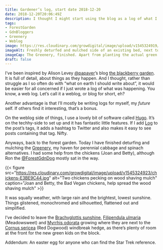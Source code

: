 ```yaml
---
title: Gardener’s log, start date 2018-12-20
date: 2018-12-20T20:06:49Z
description: I thought I might start using the blog as a log of what I do in the garden, a diary of ramshackle thoughts, minor ramblings and garden ambles.
tags: 
- ForestGarden
- GdnBloggers
- Greenery
- Weblog
image: https://res.cloudinary.com/growdigital/image/upload/v1545324919/greenery-FD64065C.jpg
imageAlt: Freshly deturfed and mulched side of an existing bed, next to raised beds
imageCap: The Greenery, finished. Apart from planting the actual green stuff.
draft: false
---
```


I’ve been inspired by Alison Levey [@papaver](https://twitter.com/papaver)’s blog [the blackberry garden](http://www.blackberrygarden.co.uk). It is full of detail, about things as they happen. And I thought, rather than struggle as I so often do with “what on earth I should write about”, it would be easier for all concerned if I just wrote a log of what was happening. You know, a web log. Let’s call it a weblog, or blog for short, eh?

Another advantage is that I’ll mostly be writing logs for myself, my _future_ self. If others find it interesting, that’s a bonus.

On the weblog side of things, I use a lovely bit of software called [Hugo](https://gohugo.io). It’s on the techhy-side to set up and it has fantastic little features. If I add [Log](https://www.forestgarden.wales/tags/log/) to the post’s tags, it adds a hashtag to Twitter and also makes it easy to see posts containing that tag. Nifty.

Anyways, back to the forest garden. Today I have finished deturfing and mulching the [Greenery](https://www.forestgarden.wales/blog/eat-your-greens-forest-garden-greenery/), my haven for perennial cabbage and spinach alternatives. I had some help from the chickens (Joan and Betty), although Ron the [@ForestGdnDog](https://twitter.com/forestgdndog) mostly sat in the way. 

{{< figure src="https://res.cloudinary.com/growdigital/image/upload/v1545324923/chickens-E3BE9C44.jpg" alt="Two chickens pecking on wood shaving mulch" caption="Joan and Betty, the Bad Vegan chickens, help spread the wood shaving mulch" >}}

It was squally weather, with large rain and the brightest, lowest sunshine. Things glistened, monochromed and silhouetted, flattened out and simplified.

I’ve decided to leave the [Brachyglottis sunshine](https://www.rhs.org.uk/Plants/86133/Brachyglottis-(Dunedin-Group)-Sunshine/Details), [Filipendula ulmaria](https://pfaf.org/user/Plant.aspx?LatinName=Filipendula+ulmaria) (Meadowsweet) and [Myrrhis odorata](https://pfaf.org/user/plant.aspx?latinname=Myrrhis+odorata) growing where they are next to the [Cornus sericea](https://pfaf.org/user/Plant.aspx?LatinName=Cornus+sericea) (Red Dogwood) windbreak hedge, as there’s plenty of room at the front for the new green kids on the block.

Addendum: An easter egg for anyone who can find the Star Trek reference.
